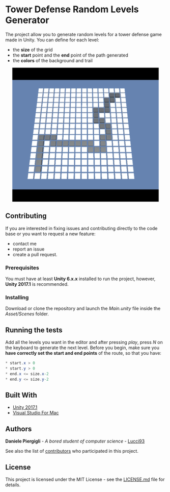 # Tower Defense Random Levels Generator

The project allow you to generate random levels for a tower defense game made in Unity.
You can define for each level:

* the **size** of the grid
* the **start** point and the **end** point of the path generated
* the **colors** of the background and trail

<p align="center">
  <img width="460" height="420" src="https://github.com/Lucci93/TDRandomLevelsGenerator/blob/master/store-assets/slide.gif">
</p>

## Contributing

If you are interested in fixing issues and contributing directly to the code base or you want to request a new feature:

* contact me
* report an issue
* create a pull request.

### Prerequisites

You must have at least **Unity 6.x.x** installed to run the project, however, **Unity 2017.1** is recommended.

### Installing

Download or clone the repository and launch the *Main.unity* file inside the *Asset/Scenes* folder.

## Running the tests


Add all the levels you want in the editor and after pressing *play*, press *N* on the keyboard to generate the next level.
Before you begin, make sure you **have correctly set the start and end points** of the route, so that you have:

```C#
* start.x > 0
* start.y > 0
* end.x <= size.x-2
* end.y <= size.y-2
```

## Built With

* [Unity 2017.1](https://unity3d.com)
* [Visual Studio For Mac](https://www.visualstudio.com/vs/visual-studio-mac/)

## Authors

**Daniele Piergigli** - *A bored student of computer science* - [Lucci93](https://github.com/Lucci93)

See also the list of [contributors](https://github.com/your/project/contributors) who participated in this project.

## License

This project is licensed under the MIT License - see the [LICENSE.md](LICENSE.md) file for details.
